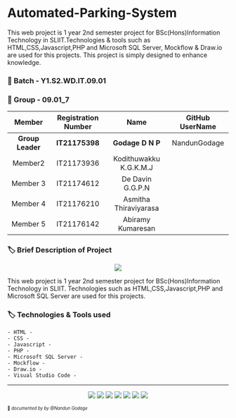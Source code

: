 # Automated-Parking-System
This web project is 1 year 2nd semester project for BSc(Hons)Information Technology in SLIIT.Technologies & tools such as HTML,CSS,Javascript,PHP and Microsoft SQL Server, Mockflow & Draw.io are used for this projects. This project is simply designed to enhance knowledge.

### 🔖 Batch - Y1.S2.WD.IT.09.01
### 🔖 Group - 09.01_7

|Member | Registration Number| Name | GitHub UserName |
| :---: | :---: | :---: | :---: |
|**Group Leader**|  **IT21175398** |  **Godage D N P**|NandunGodage| 
|Member2| IT21173936 | Kodithuwakku K.G.K.M.J | | 
|Member 3|  IT21174612 |  De Davin G.G.P.N |  | 
|Member 4|  IT21176210 | Asmitha Thiraviyarasa |  | 
|Member 5|  IT21176142 | Abiramy Kumaresan |  | 

### 🏷️ Brief Description of Project 

<p align ="center">
 <img src = "https://user-images.githubusercontent.com/87608547/234606695-f8a48e50-a93e-4f55-867c-c761e7cd6755.png"/>
<p>

<p aling ="right">This web project is 1 year 2nd semester project for BSc(Hons)Information Technology in SLIIT. Technologies such as HTML,CSS,Javascript,PHP and Microsoft SQL Server are used for this projects.</p>

### 🏷️ Technologies & Tools used 
    - HTML -
    - CSS -
    - Javascript -
    - PHP -
    - Microsoft SQL Server -
    - Mockflow -
    - Draw.io -
    - Visual Studio Code -
      
    


______________
<p align ="center">
    
<img src="![image](https://user-images.githubusercontent.com/87608547/234611564-86665b7d-4540-413d-b1a1-652f502312d2.png)"/>
<img src="![image](https://user-images.githubusercontent.com/87608547/234612478-a2f9e7df-2a88-481a-a656-02764db5e529.png)"/>
<img src="![image](https://user-images.githubusercontent.com/87608547/234612710-b1f944d9-0fe1-4a9c-b563-35c111d99dde.png)"/>
<img src="![image](https://user-images.githubusercontent.com/87608547/234613276-8b9c5c80-f18e-49c0-9115-1c91a2d57cd3.png)"/>
<img src="![image](https://user-images.githubusercontent.com/87608547/234613222-d43c7a11-3e82-4c8c-9319-0fb69964a0a1.png)"/>
<img src="![image](https://user-images.githubusercontent.com/87608547/234613742-e081a0ba-bc3d-40a2-95e8-aaf50fd06c68.png)"/>
<img src="![image](https://user-images.githubusercontent.com/87608547/234613921-ac8c8581-a054-4340-8296-48e1be88f233.png)"/>   

</p>


<sub><sup>📌 *documented by by @Nandun Godage* </sup></sub>
